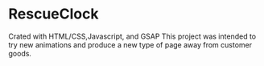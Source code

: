 # RescueClock
Crated with HTML/CSS,Javascript, and GSAP 
This project was intended to try new animations and produce a new type of page away from customer goods. 
